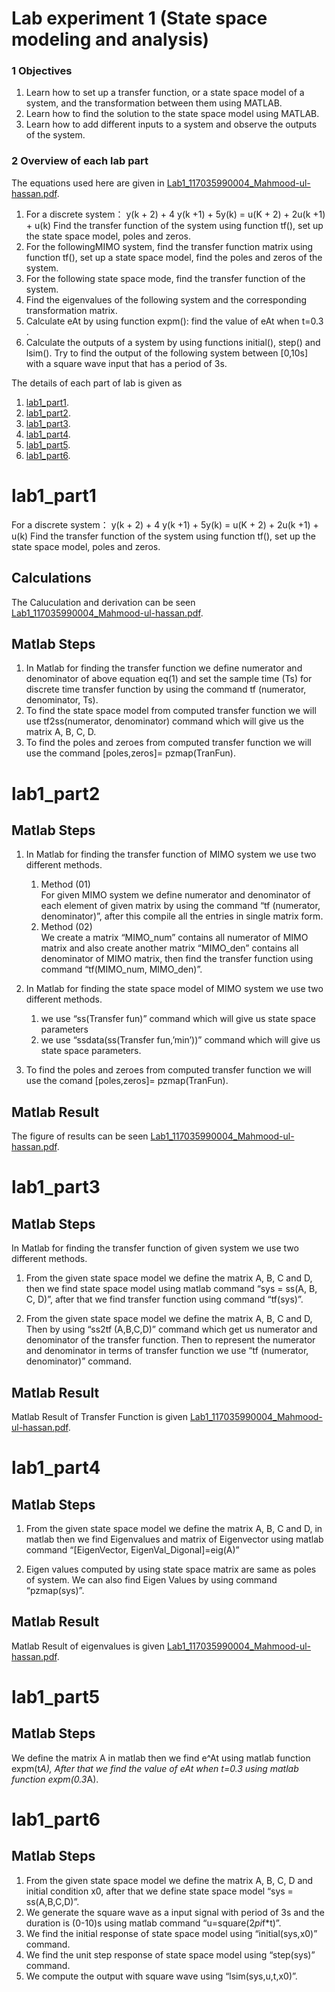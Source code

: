 
# Lab experiment 1 (State space modeling and analysis)
### 1 Objectives
1) Learn how to set up a transfer function, or a state space model of a system, and the
transformation between them using MATLAB.
2) Learn how to find the solution to the state space model using MATLAB.
3) Learn how to add different inputs to a system and observe the outputs of the system.
### 2 Overview of each lab part
The equations used here are given in  [Lab1_117035990004_Mahmood-ul-hassan.pdf](https://github.com/mahmood-ul-hasan/Linear-System-Theory/blob/main/Lab%20experiment%201%20(State%20space%20modeling%20and%20analysis)/Lab1_117035990004_Mahmood-ul-hassan.pdf).
1) For a discrete system：
y(k + 2) + 4 y(k +1) + 5y(k) = u(K + 2) + 2u(k +1) + u(k)
Find the transfer function of the system using function tf(), set up the state space
model, poles and zeros.
2) For the followingMIMO system, find the transfer function matrix using function
tf(), set up a state space model, find the poles and zeros of the system.
3) For the following state space mode, find the transfer function of the system.
4) Find the eigenvalues of the following system and the corresponding transformation
matrix.
5) Calculate eAt by using function expm(): find the value of eAt when t=0.3 .
6) Calculate the outputs of a system by using functions initial(), step() and lsim().
Try to find the output of the following system between [0,10s] with a square wave
input that has a period of 3s.


The details of each part of lab is given as
1. [lab1_part1](#lab1_part1).
2. [lab1_part2](#lab1_part2).
3. [lab1_part3](#lab1_part3).
4. [lab1_part4](#lab1_part4).
5. [lab1_part5](#lab1_part5).
6. [lab1_part6](#lab1_part6).

# lab1_part1
For a discrete system：
y(k + 2) + 4 y(k +1) + 5y(k) = u(K + 2) + 2u(k +1) + u(k)
Find the transfer function of the system using function tf(), set up the state space model, poles and zeros.

## Calculations
The Caluculation and derivation can be seen [Lab1_117035990004_Mahmood-ul-hassan.pdf](https://github.com/mahmood-ul-hasan/Linear-System-Theory/blob/main/Lab%20experiment%201%20(State%20space%20modeling%20and%20analysis)/Lab1_117035990004_Mahmood-ul-hassan.pdf).

## Matlab Steps 
1) In Matlab for finding the transfer function we define numerator and denominator of above equation eq(1) and set the sample time (Ts) for discrete time transfer function by using the command tf (numerator, denominator, Ts).
2) To find the state space model from computed transfer function we will use tf2ss(numerator, denominator) command which will give us the matrix A, B, C, D.
3) To find the poles and zeroes from computed transfer function we will use the command [poles,zeros]= pzmap(TranFun).

# lab1_part2

## Matlab Steps 
1. In Matlab for finding the transfer function of MIMO system we use two different methods.
   1. Method (01)<br/> For given MIMO system we define numerator and denominator of each element of given matrix by using the command “tf (numerator, denominator)”, after this compile all the entries in single matrix form.
   2.  Method (02)<br/>  We create a matrix “MIMO_num” contains all numerator of MIMO matrix and also create another matrix “MIMO_den” contains all denominator of MIMO matrix, then find the transfer function using command “tf(MIMO_num, MIMO_den)”.
             
2. In Matlab for finding the state space model of MIMO system we use two different methods.
   1. we use “ss(Transfer fun)” command which will give us state space parameters
   2. we use “ssdata(ss(Transfer fun,’min’))” command which will give us state space parameters.
            
3. To find the poles and zeroes from computed transfer function we will use the comand [poles,zeros]= pzmap(TranFun).

## Matlab Result
The figure of results can be seen [Lab1_117035990004_Mahmood-ul-hassan.pdf](https://github.com/mahmood-ul-hasan/Linear-System-Theory/blob/main/Lab%20experiment%201%20(State%20space%20modeling%20and%20analysis)/Lab1_117035990004_Mahmood-ul-hassan.pdf).


# lab1_part3
## Matlab Steps 
In Matlab for finding the transfer function of given system we use two different methods.
1. From the given state space model we define the  matrix A, B, C and D, then we find state space model using matlab command “sys = ss(A, B, C, D)”, after that we find transfer function using command “tf(sys)”.

2. From the given state space model we define the  matrix A, B, C and D, Then by using “ss2tf (A,B,C,D)” command which get us numerator and denominator of the transfer function.  Then to represent the numerator and denominator in terms of transfer function we use “tf (numerator, denominator)” command.

## Matlab Result
Matlab Result of Transfer Function is given  [Lab1_117035990004_Mahmood-ul-hassan.pdf](https://github.com/mahmood-ul-hasan/Linear-System-Theory/blob/main/Lab%20experiment%201%20(State%20space%20modeling%20and%20analysis)/Lab1_117035990004_Mahmood-ul-hassan.pdf).

# lab1_part4
## Matlab Steps 
1.	From the given state space model we define the  matrix A, B, C and D, in matlab then we find Eigenvalues and matrix of Eigenvector using matlab command “[EigenVector, EigenVal_Digonal]=eig(A)”

2. Eigen values computed by using state space matrix are same as poles of system. We can also find Eigen Values by using command “pzmap(sys)”.

## Matlab Result
Matlab Result of eigenvalues is given [Lab1_117035990004_Mahmood-ul-hassan.pdf](https://github.com/mahmood-ul-hasan/Linear-System-Theory/blob/main/Lab%20experiment%201%20(State%20space%20modeling%20and%20analysis)/Lab1_117035990004_Mahmood-ul-hassan.pdf).


# lab1_part5
## Matlab Steps 
We define the  matrix A in matlab then we find e^At using matlab function expm(t*A), After that we find the value of eAt when t=0.3 using matlab function expm(0.3*A).

# lab1_part6
## Matlab Steps 
1)	From the given state space model we define the matrix A, B, C, D and initial condition x0, after that we define state space model “sys = ss(A,B,C,D)”. 
2)	We generate the square wave as a input signal with period of 3s and the duration is (0-10)s using matlab command “u=square(2*pi*f*t)”.
3)	We find the initial response of state space model using “initial(sys,x0)” command.
4)	We find the unit step response of state space model using “step(sys)” command.
5)	We compute the output with square wave using “lsim(sys,u,t,x0)”.
